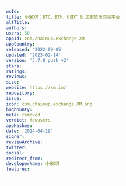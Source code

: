 ```yaml
---
wsId: 
title: 小米XM：BTC、ETH、USDT & 加密货币交易平台
altTitle: 
authors: 
users: 50
appId: com.chainup.exchange.XM
appCountry: 
released: '2022-09-05'
updated: '2023-02-14'
version: '5.7.0_push_v2'
stars: 
ratings: 
reviews: 
size: 
website: https://xm.im/
repository: 
issue: 
icon: com.chainup.exchange.XM.png
bugbounty: 
meta: removed
verdict: fewusers
appHashes: 
date: '2024-04-19'
signer: 
reviewArchive: 
twitter: 
social: 
redirect_from: 
developerName: 小米XM
features: 

---
```


